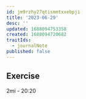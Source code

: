 ```yaml
---
id: jm9rzhy27qtismmtxxebpji
title: '2023-06-29'
desc: ''
updated: 1688094753358
created: 1688094720682
traitIds:
  - journalNote
published: false
---
```


## Exercise

2mi - 20:20
